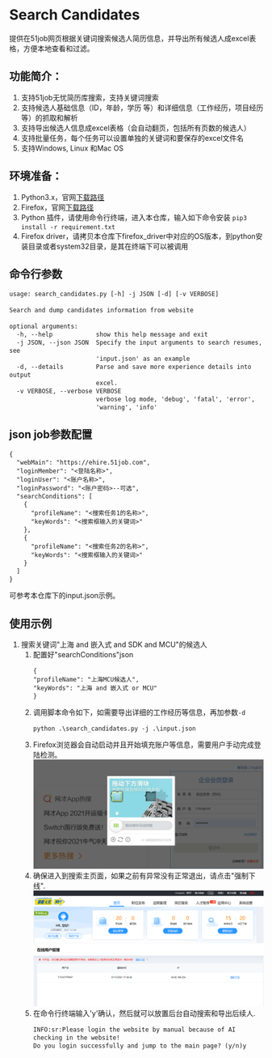 # Search Candidates

提供在51job网页根据关键词搜索候选人简历信息，并导出所有候选人成excel表格，方便本地查看和过滤。

## 功能简介：
1. 支持51job无忧简历库搜索，支持关键词搜索
1. 支持候选人基础信息（ID，年龄，学历 等）和详细信息（工作经历，项目经历 等）的抓取和解析
1. 支持导出候选人信息成excel表格（会自动翻页，包括所有页数的候选人）
1. 支持批量任务，每个任务可以设置单独的关键词和要保存的excel文件名
1. 支持Windows, Linux 和Mac OS

## 环境准备：
1. Python3.x，官网[下载路径](https://www.python.org/downloads/)
1. Firefox，官网[下载路径](https://www.firefox.com.cn/)
1. Python 插件，请使用命令行终端，进入本仓库，输入如下命令安装 `pip3 install -r requirement.txt`
1. Firefox driver，请拷贝本仓库下firefox_driver中对应的OS版本，到python安装目录或者system32目录，是其在终端下可以被调用

## 命令行参数
```
usage: search_candidates.py [-h] -j JSON [-d] [-v VERBOSE]

Search and dump candidates information from website

optional arguments:
  -h, --help            show this help message and exit
  -j JSON, --json JSON  Specify the input arguments to search resumes, see
                        'input.json' as an example
  -d, --details         Parse and save more experience details into output
                        excel.
  -v VERBOSE, --verbose VERBOSE
                        verbose log mode, 'debug', 'fatal', 'error',
                        'warning', 'info'
```
## json job参数配置
```
{
  "webMain": "https://ehire.51job.com",
  "loginMember": "<登陆名称>",
  "loginUser": "<账户名称>",
  "loginPassword": "<账户密码>--可选",
  "searchConditions": [
    {
      "profileName": "<搜索任务1的名称>",
      "keyWords": "<搜索框输入的关键词>"
    },
    {
      "profileName": "<搜索任务2的名称>",
      "keyWords": "<搜索框输入的关键词>"
    }
  ]
}
```
可参考本仓库下的input.json示例。

## 使用示例
1. 搜索关键词"上海 and 嵌入式 and SDK and MCU"的候选人 
    1. 配置好"searchConditions"json<br>
         ```
         {
         "profileName": "上海MCU候选人",
         "keyWords": "上海 and 嵌入式 or MCU"
         }       
         ```
    1. 调用脚本命令如下，如需要导出详细的工作经历等信息，再加参数`-d` <br>
         ```
         python .\search_candidates.py -j .\input.json
         ```
    1. Firefox浏览器会自动启动并且开始填充账户等信息，需要用户手动完成登陆检测。<br>
       ![login_web](doc/login_web.png)
    1. 确保进入到搜索主页面，如果之前有异常没有正常退出，请点击"强制下线".
       ![main_page](doc/main_page.png)
       ![force_to_logout](doc/force_to_logout.png)
    1. 在命令行终端输入'y'确认，然后就可以放置后台自动搜索和导出后续人.<br>
         ```
         INFO:sr:Please login the website by manual because of AI checking in the website!
         Do you login successfully and jump to the main page? (y/n)y
         ```
